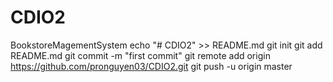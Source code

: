 # CDIO2
BookstoreMagementSystem
echo "# CDIO2" >> README.md
git init
git add README.md
git commit -m "first commit"
git remote add origin https://github.com/pronguyen03/CDIO2.git
git push -u origin master
